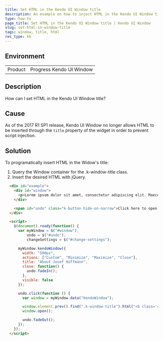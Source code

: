 ```yaml
---
title: Set HTML in the Kendo UI Window title
description: An example on how to inject HTML in the Kendo UI Window title.
type: how-to
page_title: Set HTML in the Kendo UI Window title | Kendo UI Window
slug: set-html-in-window-title
tags: window, title, html
res_type: kb
---
```


## Environment

<table>
 <tr>
  <td>Product</td>
  <td>Progress Kendo UI Window</td>
 </tr>
</table>

## Description

How can I set HTML in the Kendo UI Window title?

## Cause

As of the 2017 R1 SP1 release, Kendo UI Window no longer allows HTML to be inserted through the `title` property of the widget in order to prevent script injection.

## Solution

To programatically insert HTML in the Widow's title:

  1. Query the Window container for the .k-window-title class.
  2. Insert the desired HTML with jQuery.

```html
  <div id="example">
    <div id="window">
      <p>Lorem ipsum dolor sit amet, consectetur adipiscing elit. Maecenas porttitor gravida odio vel gravida. Donec feugiat metus massa, molestie porttitor risus placerat a. Pellentesque iaculis vitae massa et condimentum. Suspendisse molestie maximus vulputate. Fusce vitae ex ut risus faucibus varius.</p>
    </div>

    <span id="undo" class="k-button hide-on-narrow">Click here to open the window.</span>
  </div>

  <script>
    $(document).ready(function() {
      var myWindow = $("#window"),
          undo = $("#undo"),
          changeSettings = $("#change-settings");

      myWindow.kendoWindow({
        width: "500px",
        actions: ["Custom", "Minimize", "Maximize", "Close"],
        title: "About Josef Hoffmann",
        close: function() {
          undo.fadeIn();
        },
        visible: false
      });

      undo.click(function () {
        var window = myWindow.data("kendoWindow");

        window.element.prev().find(".k-window-title").html("<b class='custom'>HTML title</b><i class='k-icon k-i-globe'></i>");
        window.open();

        undo.fadeOut();
      });
    });
  </script>
```
